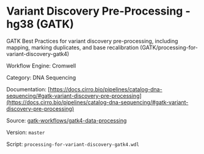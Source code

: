 # Variant Discovery Pre-Processing - hg38 (GATK)

GATK Best Practices for variant discovery pre-processing, including mapping, marking duplicates, and base recalibration (GATK/processing-for-variant-discovery-gatk4)


Workflow Engine: Cromwell


Category: DNA Sequencing


Documentation: [https://docs.cirro.bio/pipelines/catalog-dna-sequencing/#gatk-variant-discovery-pre-processing](https://docs.cirro.bio/pipelines/catalog-dna-sequencing/#gatk-variant-discovery-pre-processing)


Source: [gatk-workflows/gatk4-data-processing](gatk-workflows/gatk4-data-processing)


Version: `master`


Script: `processing-for-variant-discovery-gatk4.wdl`
